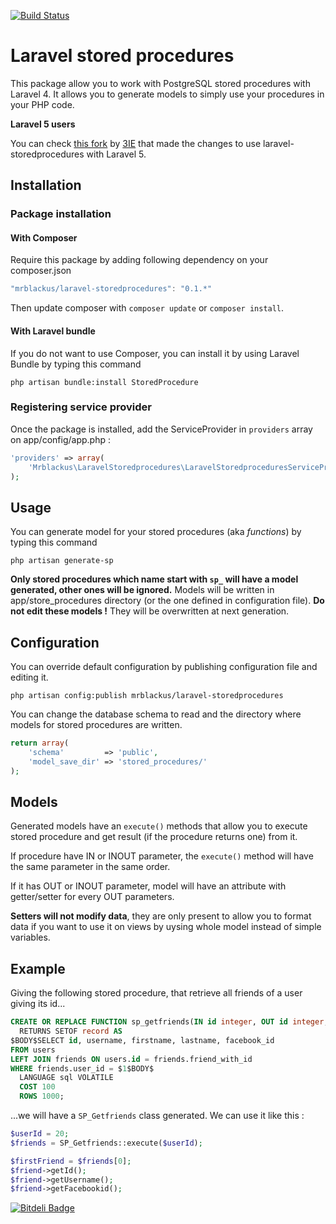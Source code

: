 [![Build Status](https://travis-ci.org/mrblackus/laravel-storedprocedures.svg?branch=master)](https://travis-ci.org/mrblackus/laravel-storedprocedures)
# Laravel stored procedures
This package allow you to work with PostgreSQL stored procedures with Laravel 4. It allows you to generate models to simply use your procedures in your PHP code.

**Laravel 5 users**

You can check [this fork](https://github.com/3IE/laravel-storedprocedures) by [3IE](https://github.com/3IE) that made the changes to use laravel-storedprocedures with Laravel 5.

## Installation

### Package installation
#### With Composer
Require this package by adding following dependency on your composer.json
```javascript
"mrblackus/laravel-storedprocedures": "0.1.*"
```
Then update composer with `composer update` or `composer install`.

#### With Laravel bundle
If you do not want to use Composer, you can install it by using Laravel Bundle by typing this command
```
php artisan bundle:install StoredProcedure
```
### Registering service provider
Once the package is installed, add the ServiceProvider in `providers` array on app/config/app.php :
```php
'providers' => array(
    'Mrblackus\LaravelStoredprocedures\LaravelStoredproceduresServiceProvider'
);
```

## Usage
You can generate model for your stored procedures (aka *functions*) by typing this command
```
php artisan generate-sp
```
**Only stored procedures which name start with ``sp_`` will have a model generated, other ones will be ignored.**
Models will be written in app/store_procedures directory (or the one defined in configuration file). **Do not edit these models !** They will be overwritten at next generation.

## Configuration
You can override default configuration by publishing configuration file and editing it.
```
php artisan config:publish mrblackus/laravel-storedprocedures
```
You can change the database schema to read and the directory where models for stored procedures are written.

```php
return array(
    'schema'         => 'public',
    'model_save_dir' => 'stored_procedures/'
);
```

## Models
Generated models have an `execute()` methods that allow you to execute stored procedure and get result (if the procedure returns one) from it.

If procedure have IN or INOUT parameter, the `execute()` method will have the same parameter in the same order.

If it has OUT or INOUT parameter, model will have an attribute with getter/setter for every OUT parameters.

**Setters will not modify data**, they are only present to allow you to format data if you want to use it on views by uysing whole model instead of simple variables.

## Example
Giving the following stored procedure, that retrieve all friends of a user giving its id...
```sql
CREATE OR REPLACE FUNCTION sp_getfriends(IN id integer, OUT id integer, OUT username character varying, OUT firstname character varying, OUT lastname character varying, OUT facebook_id character varying)
  RETURNS SETOF record AS
$BODY$SELECT id, username, firstname, lastname, facebook_id
FROM users
LEFT JOIN friends ON users.id = friends.friend_with_id
WHERE friends.user_id = $1$BODY$
  LANGUAGE sql VOLATILE
  COST 100
  ROWS 1000;
```
...we will have a `SP_Getfriends` class generated. We can use it like this :
```php
$userId = 20;
$friends = SP_Getfriends::execute($userId);

$firstFriend = $friends[0];
$friend->getId();
$friend->getUsername();
$friend->getFacebookid();
```


[![Bitdeli Badge](https://d2weczhvl823v0.cloudfront.net/mrblackus/laravel-storedprocedures/trend.png)](https://bitdeli.com/free "Bitdeli Badge")


